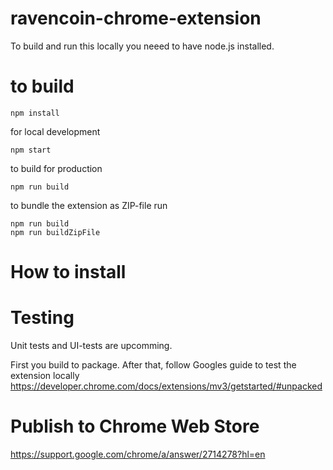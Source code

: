# ravencoin-chrome-extension

To build and run this locally you neeed to have node.js installed.

# to build

`npm install`

for local development

```
npm start
```

to build for production

```
npm run build
```

to bundle the extension as ZIP-file run

```
npm run build
npm run buildZipFile
```

# How to install

# Testing

Unit tests and UI-tests are upcomming.

First you build to package.
After that, follow Googles guide to test the extension locally
https://developer.chrome.com/docs/extensions/mv3/getstarted/#unpacked

# Publish to Chrome Web Store
https://support.google.com/chrome/a/answer/2714278?hl=en
